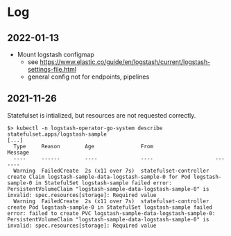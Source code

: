 # Log

## 2022-01-13

- Mount logstash configmap
  - see https://www.elastic.co/guide/en/logstash/current/logstash-settings-file.html
  - general config not for endpoints, pipelines

## 2021-11-26

Statefulset is intialized, but resources are not requested correctly.

```
$> kubectl -n logstash-operator-go-system describe statefulset.apps/logstash-sample
[...]
  Type     Reason        Age               From                    Message
  ----     ------        ----              ----                    -------
  Warning  FailedCreate  2s (x11 over 7s)  statefulset-controller  create Claim logstash-sample-data-logstash-sample-0 for Pod logstash-sample-0 in StatefulSet logstash-sample failed error: PersistentVolumeClaim "logstash-sample-data-logstash-sample-0" is invalid: spec.resources[storage]: Required value
  Warning  FailedCreate  2s (x11 over 7s)  statefulset-controller  create Pod logstash-sample-0 in StatefulSet logstash-sample failed error: failed to create PVC logstash-sample-data-logstash-sample-0: PersistentVolumeClaim "logstash-sample-data-logstash-sample-0" is invalid: spec.resources[storage]: Required value
```
